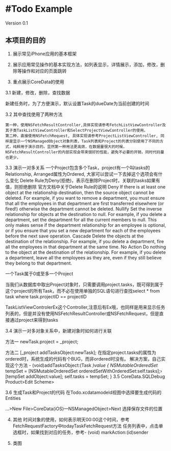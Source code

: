 #Todo Example
============
Version 0.1
## 本项目的目的

1. 展示常见iPhone应用的基本框架

2. 展示应用常见操作的基本实现方法，如列表显示，详情展示，添加，修改，删除等操作和对应的页面跳转

3. 重点展示CoreData的使用

3.1  新建，修改，删除，查找数据

新建任务时，为了方便演示，默认设置Task的dueDate为当前创建的时间

3.2  其中查找使用了两种方法

    第一种，使用NSFetchResultController,具体实现请参考FetchListViewController及其子类TaskListViewController和SelectProjectViewController的使用。
    第二种，直接使用NSFetchRequest, 具体实现请参考ProjectListViewController, 同样是显示一个NSManagedObject对象列表，Task列表和Project的列表分别使用了不同的方式，纯粹用于演示目的。显然第一种用法更高效，在数据量很大的时候，NSFetchResultController的内部实现会带来很好的性能，避免不必要的开销，同时代码量也更少。

3.3  演示一对多关系
一个Project包含多个Task，project有一个叫tasks的Relationship,
Arranged属性为Ordered, 大家可以尝试一下去掉这个选项会有什么变化
Delete Rule为Deny(拒绝)，表示在删除Project时，关联的tasks如果有值，则拒绝删除
官方文档中关于Delete Rule的说明
Deny
If there is at least one object at the relationship destination, then the source object cannot be deleted.
For example, if you want to remove a department, you must ensure that all the employees in that department are first transferred elsewhere (or fired!) otherwise the department cannot be deleted.
Nullify
Set the inverse relationship for objects at the destination to null.
For example, if you delete a department, set the department for all the current members to null. This only makes sense if the department relationship for an employee is optional, or if you ensure that you set a new department for each of the employees before the next save operation.
Cascade
Delete the objects at the destination of the relationship.
For example, if you delete a department, fire all the employees in that department at the same time.
No Action
Do nothing to the object at the destination of the relationship.
For example, if you delete a department, leave all the employees as they are, even if they still believe they belong to that department.


 

一个Task属于0或至多一个Project
 

当我们从数据库中取出Project对象时，只需要调用project.tasks，既可得到属于这个project的所有Task，而不必在使用单独的SQL语句进行查找select * from task where task.projectID == projectID

TaskListViewControlerEx这个Controller,注意后有Ex哦，也同样是用来显示任务列表的，但是并没有使用NSFetchResultController或NSFetchRequest，但是直接通过project来得到tasks

3.4 演示一对多对象关系中，新建对象时如何进行关联

方法一
	newTask.project = _project;

方法二
	[_project addTasksObject:newTask];
	在指定project.tasks的属性为ordered时，系统生成的代码有个BUG，而非ordered时没有。
	解决方案，自己实现这个方法
	- (void)addTasksObject:(Task *)value {
		NSMutableOrderedSet* tempSet = [NSMutableOrderedSet orderedSetWithOrderedSet:self.tasks];›
		[tempSet addObject:value];
		self.tasks = tempSet;
	}
3.5 CoreData.SQLDebug
Product>Edit Scheme>
 

3.6 生成Task和Project的代码
在Todo.xcdatamodeld视图中选择要生成代码的Entities
 

…>New File>CoreData(iOS)—NSManagedObject>Next 选择保存文件的位置
 

4. 其他
 时间对象的使用，如何表示明天00:00这个时间，参考FetchRequestFactory中todayTaskFetchRequest方法
任务列表中，点击单选框时，如果找到对应的任务，参考- (void) markAction:(id)sender

5. 类图
 

